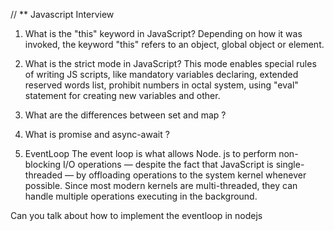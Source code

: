 // ** Javascript Interview
1) What is the "this" keyword in JavaScript?
Depending on how it was invoked, the keyword "this" refers to an object, global object or element.

2) What is the strict mode in JavaScript?
This mode enables special rules of writing JS scripts, like mandatory variables declaring, extended reserved words list, prohibit numbers in octal system, using  "eval" statement for creating new variables and other.

3) What are the differences between set and map ?

4) What is promise and async-await ?

5) EventLoop
The event loop is what allows Node. js to perform non-blocking I/O operations — despite the fact that JavaScript is single-threaded — by offloading operations to the system kernel whenever possible. Since most modern kernels are multi-threaded, they can handle multiple operations executing in the background.

Can you talk about how to implement the eventloop in nodejs